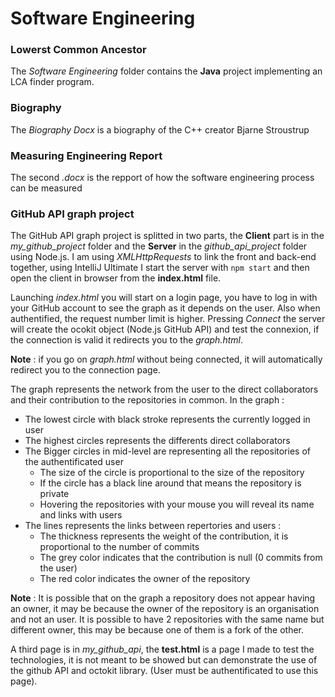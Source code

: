 # Software Engineering
### Lowerst Common Ancestor
The *Software Engineering* folder contains the **Java** project implementing an LCA finder program.

### Biography
The *Biography Docx* is a biography of the C++ creator Bjarne Stroustrup

### Measuring Engineering Report
The second *.docx* is the repport of how the software engineering process can be measured

### GitHub API graph project
The GitHub API graph project is splitted in two parts, the **Client** part is in the *my_github_project* folder and the
**Server** in the *github_api_project* folder using Node.js.
I am using *XMLHttpRequests* to link the front and back-end together, using IntelliJ Ultimate I start the server with
`npm start` and then open the client in browser from the **index.html** file.

Launching *index.html* you will start on a login page, you have to log in with your GitHub account to see the graph as it
depends on the user. Also when authentified, the request number limit is higher. Pressing *Connect* the server will create the
ocokit object (Node.js GitHub API) and test the connexion, if the connection is valid it redirects you to the *graph.html*.

**Note** : if you go on *graph.html* without being connected, it will automatically redirect you to the connection page.

The graph represents the network from the user to the direct collaborators and their contribution to the repositories in common.
In the graph :
- The lowest circle with black stroke represents the currently logged in user
- The highest circles represents the differents direct collaborators
- The Bigger circles in mid-level are representing all the repositories of the authentificated user
  - The size of the circle is proportional to the size of the repository
  - If the circle has a black line around that means the repository is private
  - Hovering the repositories with your mouse you will reveal its name and links with users
- The lines represents the links between repertories and users :
  - The thickness represents the weight of the contribution, it is proportional to the number of commits
  - The grey color indicates that the contribution is null (0 commits from the user)
  - The red color indicates the owner of the repository

**Note** : It is possible that on the graph a repository does not appear having an owner, it may be because the owner of the repository
is an organisation and not an user. It is possible to have 2 repositories with the same name but different owner, this may be because one of them is a fork of the other.

A third page is in *my_github_api*, the **test.html** is a page I made to test the technologies, it is not meant to be showed but can demonstrate the use of the github
API and octokit library. (User must be authentificated to use this page).
